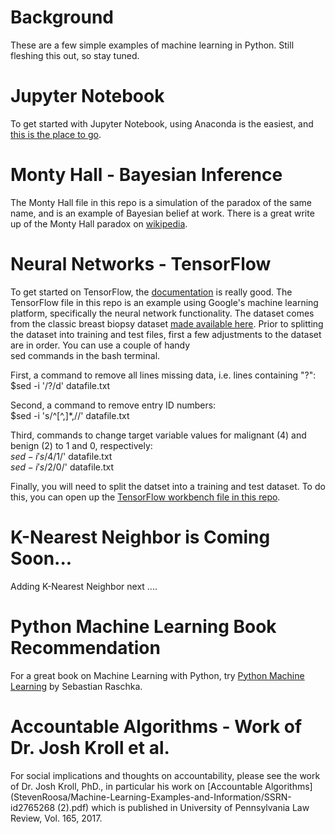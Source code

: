 # Background
These are a few simple examples of machine learning in Python.  Still fleshing this out, so stay tuned.

# Jupyter Notebook
To get started with Jupyter Notebook, using Anaconda is the easiest, 
and <a href="http://jupyter.org/install.html">this is the place to go</a>.

# Monty Hall - Bayesian Inference
The Monty Hall file in this repo is a simulation of the paradox of the same name, 
and is an example of Bayesian belief at work.
There is a great write up of the Monty Hall paradox on <a href="https://en.wikipedia.org/wiki/Monty_Hall_problem">wikipedia</a>.

# Neural Networks - TensorFlow
To get started on TensorFlow, the <a href="https://www.tensorflow.org/get_started/os_setup">documentation</a> is really good.
The TensorFlow file in this repo is an example using Google's machine learning platform,
specifically the neural network functionality.  The dataset comes from the classic breast
biopsy dataset <a href="https://archive.ics.uci.edu/ml/machine-learning-databases/breast-cancer-wisconsin/breast-cancer-wisconsin.data">made available here</a>.  Prior to splitting the dataset into training and test files, first a few adjustments to the dataset are in order. You can use a couple of handy   
sed commands in the bash terminal.  
  
First, a command to remove all lines missing data, i.e. lines containing "?":  
$sed -i '/?/d' datafile.txt  

Second, a command to remove entry ID numbers:  
$sed -i 's/^[^,]*,//' datafile.txt  

Third, commands to change target variable values for malignant (4) and benign (2) to 1 and 0, respectively:  
$sed -i 's/4$/1/' datafile.txt  
$sed -i 's/2$/0/' datafile.txt  

Finally, you will need to split the datset into a training and test dataset. To do this, you can open up the [TensorFlow workbench file in this repo](StevenRoosa/Machine-Learning-Examples-and-Information/tensor_workbench.ipynb).  
# K-Nearest Neighbor is Coming Soon...
Adding K-Nearest Neighbor next ....

# Python Machine Learning Book Recommendation
For a great book on Machine Learning with Python, try <a href="https://www.amazon.com/Python-Machine-Learning-Sebastian-Raschka/dp/1783555130/">Python Machine Learning</a> by Sebastian Raschka.

# Accountable Algorithms - Work of Dr. Josh Kroll et al.
For social implications and thoughts on accountability, 
please see the work of Dr. Josh Kroll, PhD., in particular his work on 
[Accountable Algorithms](StevenRoosa/Machine-Learning-Examples-and-Information/SSRN-id2765268 (2).pdf) which is published in University of Pennsylvania Law Review, Vol. 165, 2017. 
